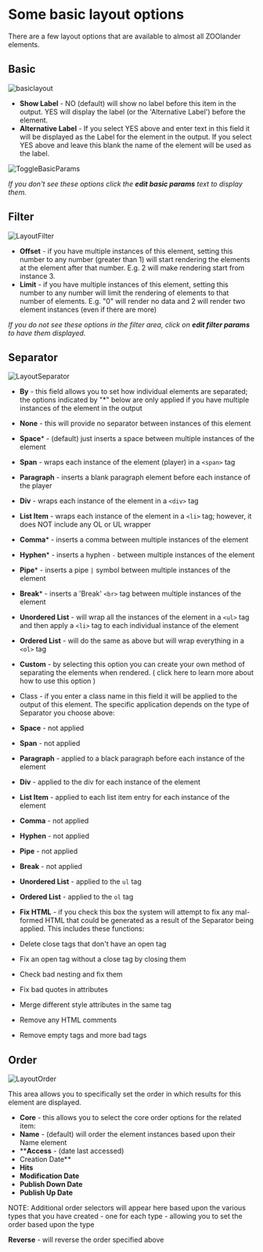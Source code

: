 # Some basic layout options #

There are a few layout options that are available to almost all ZOOlander elements.

## Basic ##
![basiclayout](http://joolanders.github.io/Docs/GettingStarted/images/layout_basic.png)

- **Show Label** - NO (default) will show no label before this item in the output. YES will display the label (or the 'Alternative Label') before the element.
- **Alternative Label** - If you select YES above and enter text in this field it will be displayed as the Label for the element in the output. If you select YES above and leave this blank the name of the element will be used as the label.

![ToggleBasicParams](http://joolanders.github.io/Docs/GettingStarted/images/layout_basic_toggle.png)

*If you don't see these options click the **edit basic params** text to display them.*

## Filter ##
![LayoutFilter](http://joolanders.github.io/Docs/GettingStarted/images/layout_filter.png)

- **Offset** - if you have multiple instances of this element, setting this number to any number (greater than 1) will start rendering the elements at the element after that number. E.g. 2 will make rendering start from instance 3.
- **Limit** - if you have multiple instances of this element, setting this number to any number will limit the rendering of elements to that number of elements. E.g. "0" will render no data and 2 will render two element instances (even if there are more)

*If you do not see these options in the filter area, click on **edit filter params** to have them displayed.*

## Separator ##
![LayoutSeparator](http://joolanders.github.io/Docs/GettingStarted/images/layout_separator.png)

- **By** - this field allows you to set how individual elements are separated; the options indicated by "*" below are only applied if you have multiple instances of the element in the output

 - **None** - this will provide no separator between instances of this element
 - **Space*** - (default) just inserts a space between multiple instances of the element
 - **Span** - wraps each instance of the element (player) in a `<span>` tag
 - **Paragraph** - inserts a blank paragraph element before each instance of the player
 - **Div** - wraps each instance of the element in a `<div>` tag
 - **List Item** - wraps each instance of the element in a `<li>` tag; however, it does NOT include any OL or UL wrapper
 - **Comma*** - inserts a comma between multiple instances of the element
 - **Hyphen*** - inserts a hyphen `-` between multiple instances of the element
 - **Pipe*** - inserts a pipe `|` symbol between multiple instances of the element
 - **Break*** - inserts a 'Break' `<br>` tag between multiple instances of the element
 - **Unordered List** - will wrap all the instances of the element in a `<ul>` tag and then apply a `<li>` tag to each individual instance of the element
 - **Ordered List** - will do the same as above but will wrap everything in a `<ol>` tag
 - **Custom** - by selecting this option you can create your own method of separating the elements when rendered. ( click here to learn more about how to use this option )
- Class - if you enter a class name in this field it will be applied to the output of this element. The specific application depends on the type of Separator you choose above:

 - **Space** - not applied
 - **Span** - not applied
 - **Paragraph** - applied to a black paragraph before each instance of the element
 - **Div** - applied to the div for each instance of the element
 - **List Item** - applied to each list item entry for each instance of the element
 - **Comma** - not applied
 - **Hyphen** - not applied
 - **Pipe** - not applied
 - **Break** - not applied
 - **Unordered List** - applied to the `ul` tag
 - **Ordered List** - applied to the `ol` tag
- **Fix HTML** - if you check this box the system will attempt to fix any mal-formed HTML that could be generated as a result of the Separator being applied. This includes these functions:

 - Delete close tags that don't have an open tag
 - Fix an open tag without a close tag by closing them
 - Check bad nesting and fix them
 - Fix bad quotes in attributes
 - Merge different style attributes in the same tag
 - Remove any HTML comments
 - Remove empty tags and more bad tags

## Order ##
![LayoutOrder](http://joolanders.github.io/Docs/GettingStarted/images/layout_order.png)

This area allows you to specifically set the order in which results for this element are displayed.

- **Core** - this allows you to select the core order options for the related item:
 - **Name** - (default) will order the element instances based upon their Name element
 - ****Access** - (date last accessed)
 - Creation Date**
 - **Hits**
 - **Modification Date**
 - **Publish Down Date**
 - **Publish Up Date**

NOTE: Additional order selectors will appear here based upon the various types that you have created - one for each type - allowing you to set the order based upon the type

**Reverse** - will reverse the order specified above